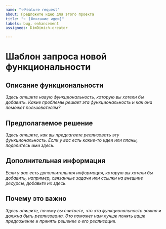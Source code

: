 ```yaml
---
name: "✨Feature request"
about: Предложите идею для этого проекта
title: "✨ [Описание идеи]"
labels: bug, enhancement
assignees: DimDimich-creator

---
```


# Шаблон запроса новой функциональности

## Описание функциональности

_Здесь опишите новую функциональность, которую вы хотели бы добавить. Какие проблемы решает эта функциональность и как она поможет пользователям?_

## Предполагаемое решение

_Здесь опишите, как вы предлагаете реализовать эту функциональность. Если у вас есть какие-то идеи или планы, поделитесь ими здесь._

## Дополнительная информация

_Если у вас есть дополнительная информация, которую вы хотели бы добавить, например, связанные задачи или ссылки на внешние ресурсы, добавьте их здесь._

## Почему это важно

_Здесь опишите, почему вы считаете, что эта функциональность важна и должна быть реализована. Это поможет нам лучше понять ваше предложение и принять решение о его реализации._
